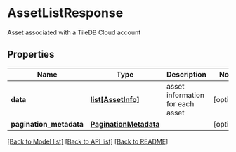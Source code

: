 # AssetListResponse

Asset associated with a TileDB Cloud account

## Properties

| Name                    | Type                                            | Description                      | Notes      |
| ----------------------- | ----------------------------------------------- | -------------------------------- | ---------- |
| **data**                | [**list[AssetInfo]**](AssetInfo.md)             | asset information for each asset | [optional] |
| **pagination_metadata** | [**PaginationMetadata**](PaginationMetadata.md) |                                  | [optional] |

[[Back to Model list]](../README.md#documentation-for-models) [[Back to API list]](../README.md#documentation-for-api-endpoints) [[Back to README]](../README.md)
